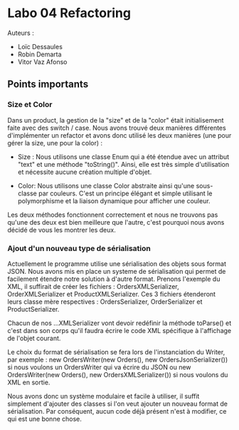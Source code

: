 # Labo 04 Refactoring

Auteurs : 
- Loïc Dessaules
- Robin Demarta
- Vitor Vaz Afonso

## Points importants

### Size et Color
Dans un product, la gestion de la "size" et de la "color" était initialisement faite avec des switch 
/ case. Nous avons trouvé deux manières différentes d'implémenter un refactor et avons donc
utilisé les deux manières (une pour gérer la size, une pour la color) :

- Size : Nous utilisons une classe Enum qui a été étendue avec un attribut "text" et une méthode "toString()".
Ainsi, elle est très simple d'utilisation et nécessite aucune création multiple d'objet.

- Color: Nous utilisons une classe Color abstraite ainsi qu'une sous-classe par couleurs. C'est un 
principe élégant et simple utilisant le polymorphisme et la liaison dynamique pour afficher une couleur.

Les deux méthodes fonctionnent correctement et nous ne trouvons pas qu'une des deux est bien meilleure que
l'autre, c'est pourquoi nous avons décidé de vous les montrer les deux. 

### Ajout d'un nouveau type de sérialisation
Actuellement le programme utilise une sérialisation des objets sous format JSON. Nous avons mis en place
un systeme de sérialisation qui permet de facilement étendre notre solution à d'autre format.
Prenons l'exemple du XML, il suffirait de créer les fichiers : OrdersXMLSerializer, OrderXMLSerializer et
ProductXMLSerializer. Ces 3 fichiers étenderont leurs classe mère respectives : OrdersSerializer, 
OrderSerializer et ProductSerializer.

Chacun de nos ...XMLSerializer vont devoir redéfinir la méthode toParse() et c'est dans son corps qu'il 
faudra écrire le code XML spécifique à l'affichage de l'objet courant.

Le choix du format de sérialisation se fera lors de l'instanciation du Writer, par exemple : 
new OrdersWriter(new Orders(), new OrdersJsonSerializer()) si nous voulons un OrdersWriter qui va 
écrire du JSON ou new OrdersWriter(new Orders(), new OrdersXMLSerializer()) si nous voulons du XML en sortie.

Nous avons donc un système modulaire et facile à utiliser, il suffit simplement d'ajouter des classes 
si l'on veut ajouter un nouveau format de sérialisation. Par conséquent, aucun code déjà présent n'est 
à modifier, ce qui est une bonne chose.
